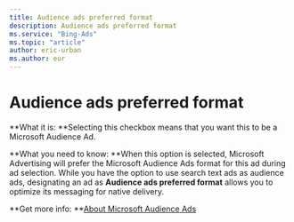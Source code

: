 ```yaml
---
title: Audience ads preferred format
description: Audience ads preferred format
ms.service: "Bing-Ads"
ms.topic: "article"
author: eric-urban
ms.author: eur
---
```


# Audience ads preferred format

**What it is: **Selecting this checkbox means that you want this to be a Microsoft Audience Ad.

**What you need to know: **When this option is selected, Microsoft Advertising will prefer the Microsoft Audience Ads format for this ad during ad selection. While you have the option to use search text ads as audience ads, designating an ad as **Audience ads preferred format** allows you to optimize its messaging for native delivery.

**Get more info: **[About Microsoft Audience Ads](../hlp_BA_CONC_NativeAds.md)


